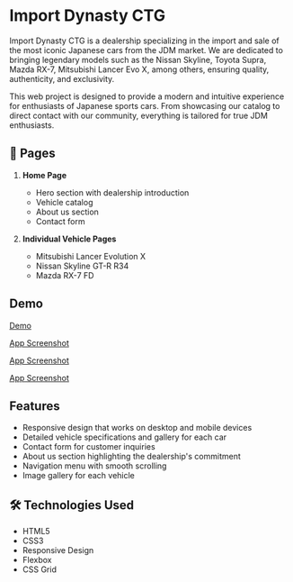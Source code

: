 
# Import Dynasty CTG

Import Dynasty CTG is a dealership specializing in the import and sale of the most iconic Japanese cars from the JDM market. We are dedicated to bringing legendary models such as the Nissan Skyline, Toyota Supra, Mazda RX-7, Mitsubishi Lancer Evo X, among others, ensuring quality, authenticity, and exclusivity.

This web project is designed to provide a modern and intuitive experience for enthusiasts of Japanese sports cars. From showcasing our catalog to direct contact with our community, everything is tailored for true JDM enthusiasts.


## 📱 Pages
1. **Home Page**
   - Hero section with dealership introduction
   - Vehicle catalog
   - About us section
   - Contact form

2. **Individual Vehicle Pages**
   - Mitsubishi Lancer Evolution X
   - Nissan Skyline GT-R R34
   - Mazda RX-7 FD

## Demo
[Demo]([https://via.placeholder.com/468x300?text=App+Screenshot+Here](https://67c103e0bb6b8c5dabd409bb--steady-tiramisu-472427.netlify.app/#contacto))


[App Screenshot](/screenshots/pag-inicial-catalogo.png)

[App Screenshot](/screenshots/pag-inicial-nosotros.png)

[App Screenshot](/screenshots/pag-inicial-contacto.png)

## Features

- Responsive design that works on desktop and mobile devices
- Detailed vehicle specifications and gallery for each car
- Contact form for customer inquiries
- About us section highlighting the dealership's commitment
- Navigation menu with smooth scrolling
- Image gallery for each vehicle


## 🛠️ Technologies Used
- HTML5
- CSS3
- Responsive Design
- Flexbox
- CSS Grid

